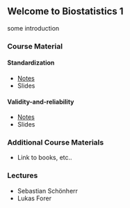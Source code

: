 ## Welcome to Biostatistics 1

some introduction

### Course Material

#### Standardization
- [Notes](standardization)
- Slides

#### Validity-and-reliability
- [Notes](validity-and-reliability)
- Slides

### Additional Course Materials

- Link to books, etc..

### Lectures

- Sebastian Schönherr
- Lukas Forer
